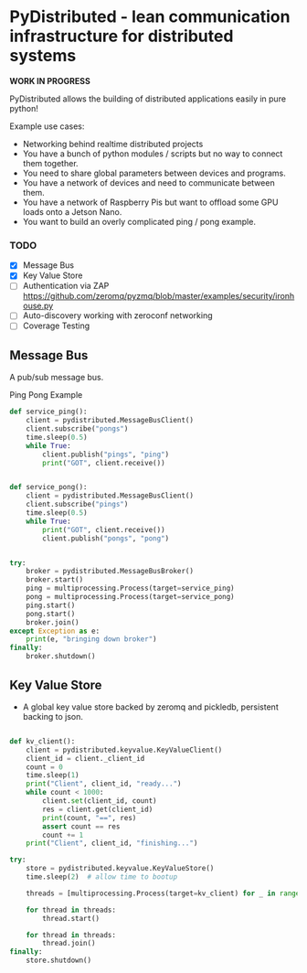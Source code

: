 # PyDistributed - lean communication infrastructure for distributed systems

**WORK IN PROGRESS**

PyDistributed allows the building of distributed applications easily in pure python!

Example use cases:

- Networking behind realtime distributed projects
- You have a bunch of python modules / scripts but no way to connect them together.
- You need to share global parameters between devices and programs.
- You have a network of devices and need to communicate between them.
- You have a network of Raspberry Pis but want to offload some GPU loads onto a Jetson Nano.
- You want to build an overly complicated ping / pong example.

### TODO

- [x] Message Bus
- [x] Key Value Store
- [ ] Authentication via ZAP https://github.com/zeromq/pyzmq/blob/master/examples/security/ironhouse.py
- [ ] Auto-discovery working with zeroconf networking
- [ ] Coverage Testing

## Message Bus

A pub/sub message bus.

Ping Pong Example

```python
def service_ping():
    client = pydistributed.MessageBusClient()
    client.subscribe("pongs")
    time.sleep(0.5)
    while True:
        client.publish("pings", "ping")
        print("GOT", client.receive())


def service_pong():
    client = pydistributed.MessageBusClient()
    client.subscribe("pings")
    time.sleep(0.5)
    while True:
        print("GOT", client.receive())
        client.publish("pongs", "pong")


try:
    broker = pydistributed.MessageBusBroker()
    broker.start()
    ping = multiprocessing.Process(target=service_ping)
    pong = multiprocessing.Process(target=service_pong)
    ping.start()
    pong.start()
    broker.join()
except Exception as e:
    print(e, "bringing down broker")
finally:
    broker.shutdown()
```

## Key Value Store

- A global key value store backed by zeromq and pickledb, persistent backing to json.

```python

def kv_client():
    client = pydistributed.keyvalue.KeyValueClient()
    client_id = client._client_id
    count = 0
    time.sleep(1)
    print("Client", client_id, "ready...")
    while count < 1000:
        client.set(client_id, count)
        res = client.get(client_id)
        print(count, "==", res)
        assert count == res
        count += 1
    print("Client", client_id, "finishing...")

try:
    store = pydistributed.keyvalue.KeyValueStore()
    time.sleep(2)  # allow time to bootup

    threads = [multiprocessing.Process(target=kv_client) for _ in range(4)]

    for thread in threads:
        thread.start()

    for thread in threads:
        thread.join()
finally:
    store.shutdown()

```
